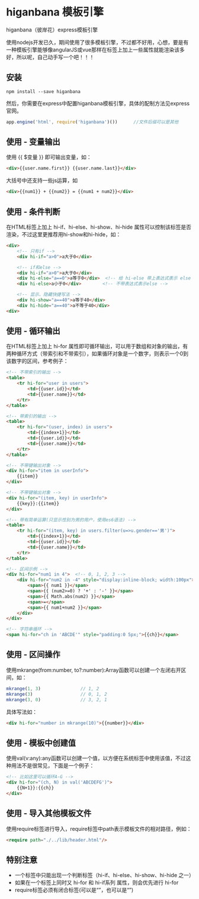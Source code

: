 # higanbana 模板引擎

higanbana（彼岸花）express模板引擎

使用nodejs开发已久，期间使用了很多模板引擎，不过都不好用，心想，要是有一种模板引擎能够像angularJS或vue那样在标签上加上一些属性就能渲染该多好，所以呢，自己动手写一个吧！！！



## 安装

```
npm install --save higanbana
```

然后，你需要在express中配置higanbana模板引擎，具体的配制方法见express官网。

```js
app.engine('html', require('higanbana')())		//文件后缀可以是其他
```



## 使用 - 变量输出

使用 {{ $变量 }} 即可输出变量，如：
```html
<div>{{user.name.first}} {{user.name.last}}</div>
```
大括号中还支持一些js运算，如
```html
<div>{{num1}} + {{num2}} = {{num1 + num2}}</div>
```



## 使用 - 条件判断

在HTML标签上加上 hi-if、hi-else、hi-show、hi-hide 属性可以控制该标签是否渲染，不过这里更推荐用hi-show和hi-hide，如：
```html
<div>
	<!-- 只有if -->
	<div hi-if="a>0">a大于0</div>

	<!-- if和else -->
	<div hi-if="a>0">a大于0</div>
	<div hi-else="a==0">a等于0</div>  <!-- 给 hi-else 带上表达式表示 else if -->
	<div hi-else>a小于0</div>        <!-- 不带表达式表示else -->

	<!-- 显示、隐藏快捷写法 -->
	<div hi-show="a==40">a等于40</div>
	<div hi-hide="a==40">a不等于40</div>
<div>
```


## 使用 - 循环输出

在HTML标签上加上 hi-for 属性即可循环输出，可以用于数组和对象的输出，有两种循环方式（带索引和不带索引），如果循环对象是一个数字，则表示一个0到该数字的区间，参考例子：
```html
<!-- 不带索引的输出 -->
<table>
	<tr hi-for="user in users">
		<td>{{user.id}}</td>
		<td>{{user.name}}</td>
	</tr>
</table>

<!-- 带索引的输出 -->
<table>
	<tr hi-for="(user, index) in users">
		<td>{{index+1}}</td>
		<td>{{user.id}}</td>
		<td>{{user.name}}</td>
	</tr>
</table>

<!-- 不带键输出对象 -->
<div hi-for="item in userInfo">
	{{item}}
</div>

<!-- 不带键输出对象 -->
<div hi-for="(item, key) in userInfo">
	{{key}}:{{item}}
</div>

<!-- 带有简单运算(只显示性别为男的用户，使用es6语法) -->
<table>
	<tr hi-for="(item, key) in users.filter(u=>u.gender=='男')">
		<td>{{index+1}}</td>
		<td>{{user.id}}</td>
		<td>{{user.name}}</td>
	</tr>
</table>

<!-- 区间示例 -->
<div hi-for="num1 in 4">  <!-- 0, 1, 2, 3 -->
	<div hi-for="num2 in -4" style="display:inline-block; width:100px"> 	<!-- 0, -1, -2, -3 -->
		<span>{{ num1 }}</span>
		<span>{{ (num2>=0) ? '+' : '-' }}</span>
		<span>{{ Math.abs(num2) }}</span>
		<span>=</span>
		<span>{{ num1+num2 }}</span>
	</div>
</div>

<!-- 字符串循环 -->
<span hi-for="ch in 'ABCDE'" style="padding:0 5px;">{{ch}}</span>
```

## 使用 - 区间操作

使用mkrange(from:number, to?:number):Array<number>函数可以创建一个左闭右开区间，如：
```js
mkrange(1, 3)               // 1, 2
mkrange(3)                  // 0, 1, 2
mkrange(3, 0)               // 3, 2, 1
```

具体写法如：
```html
<div hi-for="number in mkrange(10)">{{number}}</div>
```

## 使用 - 模板中创建值

使用val(v:any):any函数可以创建一个值，以方便在系统标签中使用该值，不过这种用法不是很常见，下面是一个例子：
```html
<!-- 比如这里可以循环A-G -->
<div hi-for="(ch, N) in val('ABCDEFG')">
	{{N+1}}:{{ch}}
</div>
```


## 使用 - 导入其他模板文件
使用require标签进行导入，require标签中path表示模板文件的相对路径，例如：
```html
<require path="./../lib/header.html"/>
```


## 特别注意

* 一个标签中只能出现一个判断标签（hi-if、hi-else、hi-show、hi-hide 之一）
* 如果在一个标签上同时又 hi-for 和 hi-if系列 属性，则会优先进行 hi-for
* require标签必须有闭合标签(可以是“<require path="..." />”，也可以是“<require path="..."></require>”)